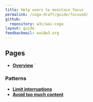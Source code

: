 ```yaml
---
title: Help users to maintain focus
permalink: /coga-draft/guide/focused/
github:
  repository: w3c/wai-coga
layout: guide
feedbackmail: wai@w3.org
---
```


## Pages

- **[Overview](./overview)**
  `

### Patterns

- **[Limit interruptions](./avoid-interruptions)**
- **[Avoid too much content](./limit-content)**
